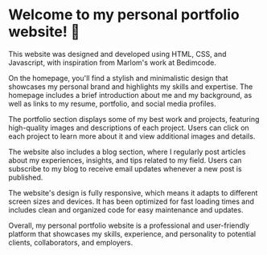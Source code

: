 # Welcome to my personal portfolio website! 💜
This website was designed and developed using HTML, CSS, and Javascript, with inspiration from Marlom's work at Bedimcode.

On the homepage, you'll find a stylish and minimalistic design that showcases my personal brand and highlights my skills and expertise. The homepage includes a brief introduction about me and my background, as well as links to my resume, portfolio, and social media profiles.

The portfolio section displays some of my best work and projects, featuring high-quality images and descriptions of each project. Users can click on each project to learn more about it and view additional images and details.

The website also includes a blog section, where I regularly post articles about my experiences, insights, and tips related to my field. Users can subscribe to my blog to receive email updates whenever a new post is published.

The website's design is fully responsive, which means it adapts to different screen sizes and devices. It has been optimized for fast loading times and includes clean and organized code for easy maintenance and updates.

Overall, my personal portfolio website is a professional and user-friendly platform that showcases my skills, experience, and personality to potential clients, collaborators, and employers.
